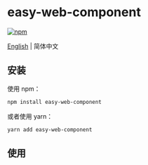 # easy-web-component

[![npm](https://img.shields.io/npm/v/easy-web-component)](https://www.npmjs.com/package/easy-web-component)

[English](./README.md) | 简体中文

## 安装

使用 npm：

```sh
npm install easy-web-component
```

或者使用 yarn：

```sh
yarn add easy-web-component
```

## 使用
